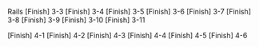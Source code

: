 Rails
[Finish] 3-3
[Finish] 3-4
[Finish] 3-5
[Finish] 3-6
[Finish] 3-7
[Finish] 3-8
[Finish] 3-9
[Finish] 3-10
[Finish] 3-11

[Finish] 4-1
[Finish] 4-2
[Finish] 4-3
[Finish] 4-4
[Finish] 4-5
[Finish] 4-6
